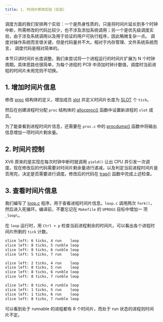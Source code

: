 ```yaml
---
title: 1. 时间片修改实验（实验）
---
```


调度方面的我们安排两个实验：一个是热身性质的，只是将时间片延长到多个时钟中断，所需修改的代码比较少，也不涉及添加系统调用；另一个是优先级调度实验，由于涉及系统调用以及用于验证的用户可执行程序，因此略微复杂一点。 调度对操作系统而言很关键，但是代码量并不大。相对于内存管理、文件系统系统而言， 调度代码是相对简单的。

本节只讲时间片长度调整。我们来尝试将一个进程运行的时间片扩展为 N 个时钟周期。具体思路也很简单，为每个进程的 PCB 中添加时钟计数值，调度时当前进程的时间片未用完则不切换。

## 1. 增加时间片信息

修改 [proc](https://github.com/professordeng/xv6-expansion/blob/slot/proc.h#L37) 结构体的定义，增加成员 [slot](https://github.com/professordeng/xv6-expansion/blob/slot/proc.h#L52) 并定义时间片长度为 [SLOT](https://github.com/professordeng/xv6-expansion/blob/slot/proc.h#L54) 个 `tick`。 

然后在创建进程时分配 `proc` 结构体的 [allocproc()](https://github.com/professordeng/xv6-expansion/blob/slot/proc.c#L91) 函数中设置新进程的 `slot` 成员。

为了能查看到进程时间片信息，还需要在 `proc.c` 中的 [procdump()](https://github.com/professordeng/xv6-expansion/blob/slot/proc.c#L527) 函数中将输出信息增加一项时间片剩余量。

## 2. 时间片控制

XV6 原来的是实现在每次时钟中断时就调用 `yield()` 让出 CPU 并引发一次调度。现在修改后的代码需要对时间片剩余量进行递减，以及判定当前进程时间片是否用完，决定是否需要进行调度。修改后的代码在 [trap()](https://github.com/professordeng/xv6-expansion/blob/slot/trap.c#L107) 函数中完成上述检查。

## 3. 查看时间片信息

我们编写了 [loop.c](https://github.com/professordeng/xv6-expansion/blob/slot/loop.c) 程序，用于查看进程时间片信息。`loop.c` 调用两次 `fork()`，然后进入死循环。编译前，不要忘记在 `Makefile` 的 `UPROGS` 目标中增加一 项 `_loop\`。 

在 `loop` 运行时，用 `Ctrl + p` 检查当前进程剩余的时间片。可以看出各个进程时间片所剩的 `tick` 计数。 

 ```bash
slice left: 6 ticks, 4 run    loop
slice left: 8 ticks, 5 runble loop
slice left: 8 ticks, 6 runble loop
slice left: 5 ticks, 7 run    loop

slice left: 2 ticks, 4 run    loop
slice left: 8 ticks, 5 run    loop
slice left: 8 ticks, 6 runble loop
slice left: 8 ticks, 7 runble loop

slice left: 8 ticks, 4 runble loop
slice left: 1 ticks, 5 run    loop
slice left: 1 ticks, 6 run    loop
slice left: 8 ticks, 7 runble loop
 ```

可以看到处于 runnable 的进程都有 8 个时间片，而处于 run 状态的进程则时间片不定。